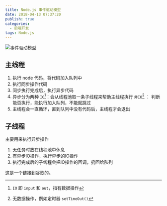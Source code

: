 ```yaml
---
title: Node.js 事件驱动模型
date: 2018-04-13 07:37:20
publish: true
categories:
  - 后端开发
tags: Node.js
---
```


![事件驱动模型](https://wildye.cn/static/images/blog/63603e54/01.jpg)

## 主线程
1. 执行 node 代码，将代码加入队列中
2. 执行同步操作代码
3. 同步执行完成后，执行异步代码
4. 异步分为两种
`IO`[^脚注1]：会从线程池取一条子线程来帮助主线程执行
`非IO`[^脚注2] ： 判断能否执行，能执行加入队列，不能就跳过
5. 主线程会一直循环，直到队列中没有代码后，主线程才会退出
## 子线程
主要用来执行异步操作

1. 无任务时放在线程池中休息
2. 有异步IO操作，执行异步的IO操作
3. 执行完成后的子线程会把IO操作的回调，扔回给队列

这是一个链接到谷歌的。

[^脚注1]: `IO` 即 `input` 和 `out`，指有数据操作

[^脚注2]: 无数据操作，例如定时器 `setTimeOut()`

